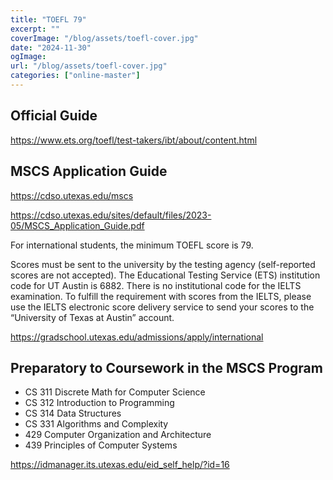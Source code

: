 ```yaml
---
title: "TOEFL 79"
excerpt: ""
coverImage: "/blog/assets/toefl-cover.jpg"
date: "2024-11-30"
ogImage:
url: "/blog/assets/toefl-cover.jpg"
categories: ["online-master"]
---
```


## Official Guide

https://www.ets.org/toefl/test-takers/ibt/about/content.html

## MSCS Application Guide

https://cdso.utexas.edu/mscs

https://cdso.utexas.edu/sites/default/files/2023-05/MSCS_Application_Guide.pdf

For international students, the minimum TOEFL score is 79.

Scores must be sent to the university by the testing agency (self-reported scores are not accepted). The Educational Testing Service (ETS) institution code for UT Austin is 6882. There is no institutional code for the IELTS examination. To fulfill the requirement with scores from the IELTS, please use the IELTS electronic score delivery service to send your scores to the “University of Texas at Austin” account.

https://gradschool.utexas.edu/admissions/apply/international

## Preparatory to Coursework in the MSCS Program

- CS 311 Discrete Math for Computer Science
- CS 312 Introduction to Programming
- CS 314 Data Structures
- CS 331 Algorithms and Complexity
- 429 Computer Organization and Architecture
- 439 Principles of Computer Systems






https://idmanager.its.utexas.edu/eid_self_help/?id=16



